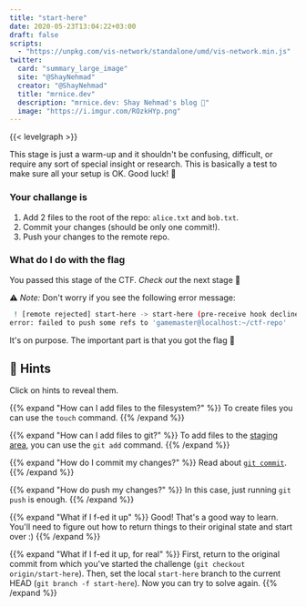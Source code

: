 ```yaml
---
title: "start-here"
date: 2020-05-23T13:04:22+03:00
draft: false
scripts: 
  - "https://unpkg.com/vis-network/standalone/umd/vis-network.min.js"
twitter:
  card: "summary_large_image"
  site: "@ShayNehmad"
  creator: "@ShayNehmad"
  title: "mrnice.dev"
  description: "mrnice.dev: Shay Nehmad's blog 🧔"
  image: "https://i.imgur.com/ROzkHYp.png"
---
```


{{< levelgraph >}}

This stage is just a warm-up and it shouldn't be confusing, difficult, or require any sort of special insight or research. This is basically a test to make sure all your setup is OK. Good luck! 👋

### Your challange is

1. Add 2 files to the root of the repo: `alice.txt` and `bob.txt`.
2. Commit your changes (should be only one commit!).
3. Push your changes to the remote repo.

### What do I do with the flag

You passed this stage of the CTF. *Check out* the next stage 👀

⚠ _Note:_ Don't worry if you see the following error message:

```sh
 ! [remote rejected] start-here -> start-here (pre-receive hook declined)
error: failed to push some refs to 'gamemaster@localhost:~/ctf-repo'
```

It's on purpose. The important part is that you got the flag 🚩

## 🧩 Hints

Click on hints to reveal them.

{{% expand "How can I add files to the filesystem?" %}}
To create files you can use the `touch` command.
{{% /expand %}}

{{% expand "How can I add files to git?" %}}
To add files to the [staging area](https://stackoverflow.com/questions/49228209/whats-the-use-of-the-staging-area-in-git), you can use the `git add` command.
{{% /expand %}}

{{% expand "How do I commit my changes?" %}}
Read about [`git commit`](https://www.atlassian.com/git/tutorials/saving-changes).
{{% /expand %}}

{{% expand "How do push my changes?" %}}
In this case, just running `git push` is enough.
{{% /expand %}}

{{% expand "What if I f-ed it up" %}}
Good! That's a good way to learn. You'll need to figure out how to return things to their original state and start over :)
{{% /expand %}}

{{% expand "What if I f-ed it up, for real" %}}
First, return to the original commit from which you've started the challenge (`git checkout origin/start-here`).
Then, set the local `start-here` branch to the current HEAD (`git branch -f start-here`).
Now you can try to solve again.
{{% /expand %}}
